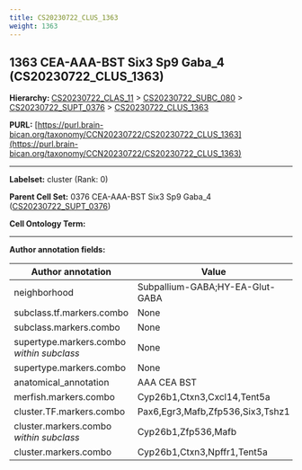 ```yaml
---
title: CS20230722_CLUS_1363
weight: 1363
---
```

## 1363 CEA-AAA-BST Six3 Sp9 Gaba_4 (CS20230722_CLUS_1363)
<b>Hierarchy: </b>
[CS20230722_CLAS_11](../CS20230722_CLAS_11) >
[CS20230722_SUBC_080](../CS20230722_SUBC_080) >
[CS20230722_SUPT_0376](../CS20230722_SUPT_0376) >
[CS20230722_CLUS_1363](../CS20230722_CLUS_1363)

**PURL:** [https://purl.brain-bican.org/taxonomy/CCN20230722/CS20230722_CLUS_1363](https://purl.brain-bican.org/taxonomy/CCN20230722/CS20230722_CLUS_1363)

---


**Labelset:** cluster (Rank: 0)

**Parent Cell Set:** 0376 CEA-AAA-BST Six3 Sp9 Gaba_4 ([CS20230722_SUPT_0376](../CS20230722_SUPT_0376))



**Cell Ontology Term:** 

[MARKER GENES.]: #


---

[TRANSFERRED ANNOTATIONS.]: #


[AUTHOR ANNOTATION FIELDS.]: #


**Author annotation fields:**

| Author annotation | Value |
|-------------------|-------|
|neighborhood|Subpallium-GABA;HY-EA-Glut-GABA|
|subclass.tf.markers.combo|None|
|subclass.markers.combo|None|
|supertype.markers.combo _within subclass_|None|
|supertype.markers.combo|None|
|anatomical_annotation|AAA CEA BST|
|merfish.markers.combo|Cyp26b1,Ctxn3,Cxcl14,Tent5a|
|cluster.TF.markers.combo|Pax6,Egr3,Mafb,Zfp536,Six3,Tshz1|
|cluster.markers.combo _within subclass_|Cyp26b1,Zfp536,Mafb|
|cluster.markers.combo|Cyp26b1,Ctxn3,Npffr1,Tent5a|
